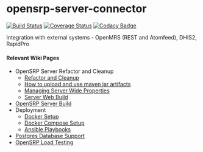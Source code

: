 # opensrp-server-connector
[![Build Status](https://travis-ci.org/OpenSRP/opensrp-server-connector.svg?branch=master)](https://travis-ci.org/OpenSRP/opensrp-server-connector) [![Coverage Status](https://coveralls.io/repos/github/OpenSRP/opensrp-server-connector/badge.svg?branch=master)](https://coveralls.io/github/OpenSRP/opensrp-server-connector?branch=master) [![Codacy Badge](https://app.codacy.com/project/badge/Grade/03bd8f9cb9f941c6a922c3b474e8c589)](https://www.codacy.com/gh/opensrp/opensrp-server-connector/dashboard?utm_source=github.com&amp;utm_medium=referral&amp;utm_content=OpenSRP/opensrp-server-connector&amp;utm_campaign=Badge_Grade)

Integration with external systems - OpenMRS (REST and Atomfeed), DHIS2, RapidPro

#### Relevant Wiki Pages ####
* OpenSRP Server Refactor and Cleanup
  * [Refactor and Cleanup](https://smartregister.atlassian.net/wiki/spaces/Documentation/pages/562659330/OpenSRP+Server+Refactor+and+Clean+up)
  * [How to upload and use maven jar artifacts](https://smartregister.atlassian.net/wiki/spaces/Documentation/pages/564428801/How+to+upload+and+use+maven+jar+artifacts)
  * [Managing Server Wide Properties](https://smartregister.atlassian.net/wiki/spaces/Documentation/pages/602570753/Managing+Server+Wide+Properties)
  * [Server Web Build](https://smartregister.atlassian.net/wiki/spaces/Documentation/pages/616595457/Server+Web+Build)
* [OpenSRP Server Build](https://smartregister.atlassian.net/wiki/display/Documentation/OpenSRP+Server+Build)
* Deployment
  * [Docker Setup](https://smartregister.atlassian.net/wiki/display/Documentation/Docker+Setup)
  * [Docker Compose Setup](https://smartregister.atlassian.net/wiki/spaces/Documentation/pages/52690976/Docker+Compose+Setup)
  * [Ansible Playbooks](https://smartregister.atlassian.net/wiki/spaces/Documentation/pages/540901377/Ansible+Playbooks)
* [Postgres Database Support](https://smartregister.atlassian.net/wiki/spaces/Documentation/pages/251068417/Postgres+Database+Support+as+Main+Datastore)
* [OpenSRP Load Testing](https://smartregister.atlassian.net/wiki/spaces/Documentation/pages/268075009/OpenSRP+Load+Testing)
